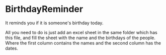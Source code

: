 # BirthdayReminder

It reminds you if it is someone's birthday today. 

All you need to do is just add an excel sheet in the same folder which has this file, and fill the sheet with the name and the birthdays of the people. Where the first column contains the names and the second column has the dates.

